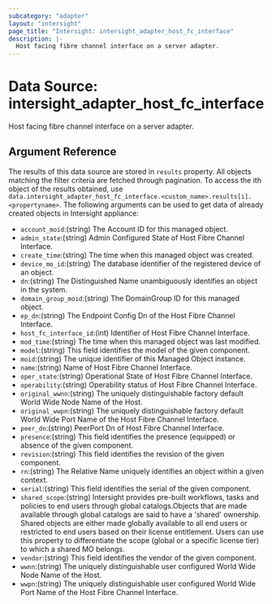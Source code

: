 ```yaml
---
subcategory: "adapter"
layout: "intersight"
page_title: "Intersight: intersight_adapter_host_fc_interface"
description: |-
  Host facing fibre channel interface on a server adapter.
---
```


# Data Source: intersight_adapter_host_fc_interface
Host facing fibre channel interface on a server adapter.
## Argument Reference
The results of this data source are stored in `results` property.
All objects matching the filter criteria are fetched through pagination.
To access the ith object of the results obtained, use `data.intersight_adapter_host_fc_interface.<custom_name>.results[i].<propertyname>`.
The following arguments can be used to get data of already created objects in Intersight appliance:
* `account_moid`:(string) The Account ID for this managed object. 
* `admin_state`:(string) Admin Configured State of Host Fibre Channel Interface. 
* `create_time`:(string) The time when this managed object was created. 
* `device_mo_id`:(string) The database identifier of the registered device of an object. 
* `dn`:(string) The Distinguished Name unambiguously identifies an object in the system. 
* `domain_group_moid`:(string) The DomainGroup ID for this managed object. 
* `ep_dn`:(string) The Endpoint Config Dn of the Host Fibre Channel Interface. 
* `host_fc_interface_id`:(int) Identifier of Host Fibre Channel Interface. 
* `mod_time`:(string) The time when this managed object was last modified. 
* `model`:(string) This field identifies the model of the given component. 
* `moid`:(string) The unique identifier of this Managed Object instance. 
* `name`:(string) Name of Host Fibre Channel Interface. 
* `oper_state`:(string) Operational State of Host Fibre Channel Interface. 
* `operability`:(string) Operability status of Host Fibre Channel Interface. 
* `original_wwnn`:(string) The uniquely distinguishable factory default  World Wide Node Name of the Host. 
* `original_wwpn`:(string) The uniquely distinguishable factory default World Wide Port Name of the Host Fibre Channel Interface. 
* `peer_dn`:(string) PeerPort Dn of Host Fibre Channel Interface. 
* `presence`:(string) This field identifies the presence (equipped) or absence of the given component. 
* `revision`:(string) This field identifies the revision of the given component. 
* `rn`:(string) The Relative Name uniquely identifies an object within a given context. 
* `serial`:(string) This field identifies the serial of the given component. 
* `shared_scope`:(string) Intersight provides pre-built workflows, tasks and policies to end users through global catalogs.Objects that are made available through global catalogs are said to have a 'shared' ownership. Shared objects are either made globally available to all end users or restricted to end users based on their license entitlement. Users can use this property to differentiate the scope (global or a specific license tier) to which a shared MO belongs. 
* `vendor`:(string) This field identifies the vendor of the given component. 
* `wwnn`:(string) The uniquely distinguishable user configured World Wide Node Name of the Host. 
* `wwpn`:(string) The uniquely distinguishable user configured World Wide Port Name of the Host Fibre Channel Interface. 
 
